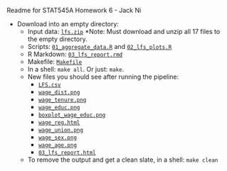 Readme for STAT545A Homework 6 - Jack Ni

* Download into an empty directory:
    - Input data: [`lfs.zip`](https://www.dropbox.com/s/y02gt99rmwomy4m/lfS.zip) *Note: Must download and unzip all 17 files to the empty directory.
    - Scripts: [`01_aggregate_data.R`](https://github.com/jacknii/Proj545/blob/master/01_aggregate_data.R) and [`02_lfs_plots.R`](https://github.com/jacknii/Proj545/blob/master/02_lfs_plots.R)
    - R Markdown: [`03_lfs_report.rmd`](https://github.com/jacknii/Proj545/blob/master/03_lfs_report.rmd)
    - Makefile: [`Makefile`](https://raw.github.com/jennybc/STAT545A/master/hw06_scaffolds/03_knitWithoutRStudio/Makefile)
  * In a shell: `make all`. Or just: `make`.
  * New files you should see after running the pipeline:
    - [`LFS.csv`](https://github.com/jacknii/Proj545/blob/master/LFS.csv)
    - [`wage_dist.png`](https://github.com/jacknii/Proj545/blob/master/wage_dist.png)
    - [`wage_tenure.png`](https://github.com/jacknii/Proj545/blob/master/wage_tenure.png)
    - [`wage_educ.png`](https://github.com/jacknii/Proj545/blob/master/wage_educ.png)
    - [`boxplot_wage_educ.png`](https://github.com/jacknii/Proj545/blob/master/boxplot_wage_educ.png)
    - [`wage_reg.html`](https://github.com/jacknii/Proj545/blob/master/wage_reg.html)
    - [`wage_union.png`](https://github.com/jacknii/Proj545/blob/master/wage_union.png)
    - [`wage_sex.png`](https://github.com/jacknii/Proj545/blob/master/wage_sex.png)
    - [`wage_age.png`](https://github.com/jacknii/Proj545/blob/master/wage_age.png)
    - [`03_lfs_report.html`](https://github.com/jacknii/Proj545/blob/master/03_lfs_report.html)
  * To remove the output and get a clean slate, in a shell: `make clean`